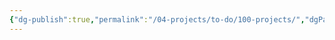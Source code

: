 ```yaml
---
{"dg-publish":true,"permalink":"/04-projects/to-do/100-projects/","dgPassFrontmatter":true,"noteIcon":"","created":"2025-01-21T01:20:16.931+10:00","updated":"2025-01-31T13:49:07.902+10:00"}
---
```


